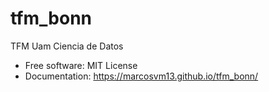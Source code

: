 # tfm_bonn


TFM Uam Ciencia de Datos

* Free software: MIT License
* Documentation: https://marcosvm13.github.io/tfm_bonn/

